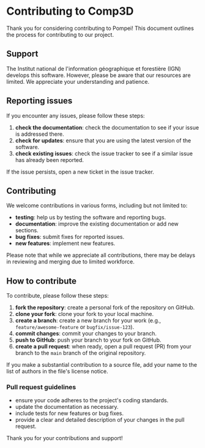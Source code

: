 # Contributing to Comp3D

Thank you for considering contributing to Pompei! This document outlines the process for contributing to our project.

## Support

The Institut national de l'information géographique et forestière (IGN) develops this software.
However, please be aware that our resources are limited. We appreciate your understanding and patience.

## Reporting issues

If you encounter any issues, please follow these steps:

1. **check the documentation**: check the documentation to see if your issue is addressed there.
2. **check for updates**: ensure that you are using the latest version of the software.
3. **check existing issues**: check the issue tracker to see if a similar issue has already been reported.

If the issue persists, open a new ticket in the issue tracker.

## Contributing

We welcome contributions in various forms, including but not limited to:

- **testing**: help us by testing the software and reporting bugs.
- **documentation**: improve the existing documentation or add new sections.
- **bug fixes**: submit fixes for reported issues.
- **new features**: implement new features.

Please note that while we appreciate all contributions, there may be delays in reviewing and merging due to limited workforce.

## How to contribute

To contribute, please follow these steps:

1. **fork the repository**: create a personal fork of the repository on GitHub.
2. **clone your fork**: clone your fork to your local machine.
3. **create a branch**: create a new branch for your work (e.g., `feature/awesome-feature` or `bugfix/issue-123`).
4. **commit changes**: commit your changes to your branch.
5. **push to GitHub**: push your branch to your fork on GitHub.
6. **create a pull request**: when ready, open a pull request (PR) from your branch to the `main` branch of the original repository.

If you make a substantial contribution to a source file, add your name to the list of authors in the file's license notice.

### Pull request guidelines

- ensure your code adheres to the project's coding standards.
- update the documentation as necessary.
- include tests for new features or bug fixes.
- provide a clear and detailed description of your changes in the pull request.

Thank you for your contributions and support!
